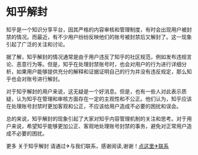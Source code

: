 # 知乎解封

知乎是一个知识分享平台，因其严格的内容审核和管理制度，有时会出现用户被封禁的情况。而最近，有不少用户纷纷反映他们的账号被封禁后又解封了。这一现象引起了广泛的关注和讨论。

据了解，知乎解封的情况通常是由于用户违反了知乎的社区规范，例如发布违规言论、恶意行为等。但是，知乎在处理封禁账号时，也会对用户的行为进行详细分析，如果用户能够提供充分的解释和证据证明自己的行为并没有违反规定，那么知乎也会对账号进行解封。

对于知乎解封的用户来说，这无疑是一个好消息。但是，也有一些人对此表示质疑，认为知乎在管理和审核方面存在一定的主观性和不公正。他们认为，知乎应该在处理账号封禁时更加客观和公正，不应该给用户造成不必要的困扰和误会。

总的来说，知乎解封的现象引起了大家对知乎内容管理机制的关注和思考。对于用户来说，希望知乎能够更加公正、客观地处理账号封禁的事务，避免对正常用户造成不必要的困扰。

更多 关于知乎解封 请通过✈与我们联系，感谢阅读,谢谢！[点这里✈联系](https://a.k02.cc)